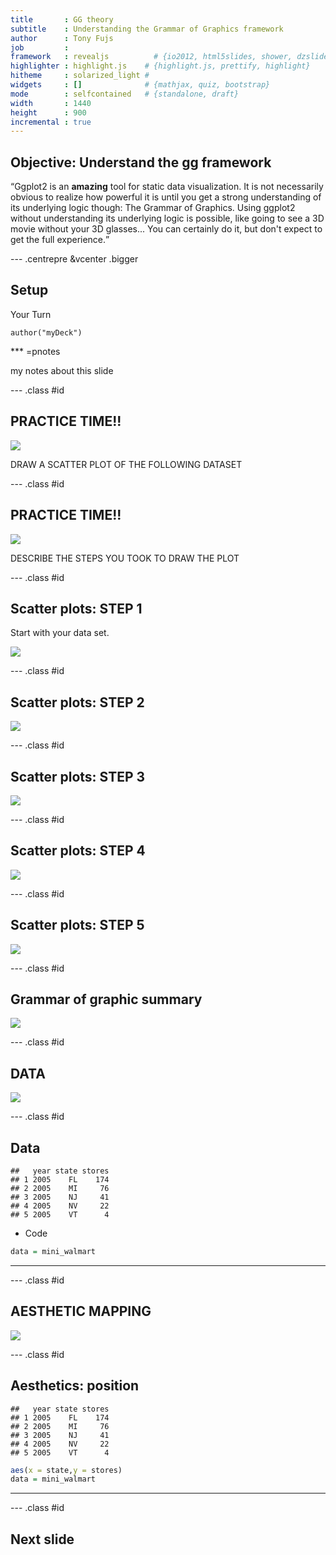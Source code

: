 ```yaml
---
title       : GG theory
subtitle    : Understanding the Grammar of Graphics framework
author      : Tony Fujs
job         : 
framework   : revealjs          # {io2012, html5slides, shower, dzslides, ...}
highlighter : highlight.js    # {highlight.js, prettify, highlight}
hitheme     : solarized_light # 
widgets     : []              # {mathjax, quiz, bootstrap}
mode        : selfcontained   # {standalone, draft}
width       : 1440
height      : 900
incremental : true
---
```




## Objective: Understand the gg framework

<q>Ggplot2 is an __amazing__ tool for static data visualization. It is not necessarily obvious to realize how powerful it is until you get a strong understanding of its underlying logic though: The Grammar of Graphics. Using ggplot2 without understanding its underlying logic is possible, like going to see a 3D movie without your 3D glasses... You can certainly do it, but don't expect to get the full experience.</q>

--- .centrepre &vcenter .bigger

## Setup

<a class='example'>Your Turn</a>
  
```
author("myDeck")
```

*** =pnotes

my notes about this slide


--- .class #id 

## PRACTICE TIME!!

![](./tof/height.png)

DRAW A SCATTER PLOT OF THE FOLLOWING DATASET

--- .class #id 


## PRACTICE TIME!!

![](./tof/height.png)

DESCRIBE THE STEPS YOU TOOK TO DRAW THE PLOT

--- .class #id

## Scatter plots: STEP 1

Start with your data set.

![](./tof/gg1.png)

--- .class #id

## Scatter plots: STEP 2

![](./tof/gg2.png)

--- .class #id

## Scatter plots: STEP 3

![](./tof/gg3.png)

--- .class #id

## Scatter plots: STEP 4

![](./tof/gg4.png)

--- .class #id

## Scatter plots: STEP 5

![](./tof/gg5.png)

--- .class #id

## Grammar of graphic summary

![](./tof/ggtab1.png)

--- .class #id

## DATA

![](./tof/ggtab_data.png)

--- .class #id

## Data


```
##   year state stores
## 1 2005    FL    174
## 2 2005    MI     76
## 3 2005    NJ     41
## 4 2005    NV     22
## 5 2005    VT      4
```

* Code

```r
data = mini_walmart
```

***

--- .class #id

## AESTHETIC MAPPING

![](./tof/ggtab_aes.png)

--- .class #id

## Aesthetics: position


```
##   year state stores
## 1 2005    FL    174
## 2 2005    MI     76
## 3 2005    NJ     41
## 4 2005    NV     22
## 5 2005    VT      4
```


```r
aes(x = state,y = stores)
data = mini_walmart
```

***

--- .class #id

## Next slide
